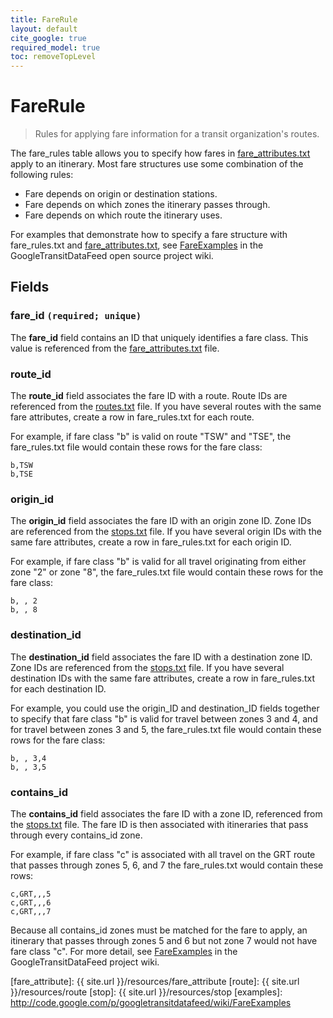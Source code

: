 ```yaml
---
title: FareRule
layout: default
cite_google: true
required_model: true
toc: removeTopLevel
---
```


# FareRule

> Rules for applying fare information for a transit organization's routes.

The fare_rules table allows you to specify how fares in
[fare_attributes.txt](fare_attribute) apply to an itinerary. Most fare
structures use some combination of the following rules:

 - Fare depends on origin or destination stations.
 - Fare depends on which zones the itinerary passes through.
 - Fare depends on which route the itinerary uses.

For examples that demonstrate how to specify a fare structure with
fare_rules.txt and [fare_attributes.txt](fare_attribute), see
[FareExamples](examples) in the GoogleTransitDataFeed open source project wiki.

## Fields

### fare_id `(required; unique)`

The **fare_id** field contains an ID that uniquely identifies a fare class. This
value is referenced from the [fare_attributes.txt](fare_attribute) file.

### route_id

The **route_id** field associates the fare ID with a route. Route IDs are
referenced from the [routes.txt](route) file. If you have several routes with
the same fare attributes, create a row in fare_rules.txt for each route.

For example, if fare class "b" is valid on route "TSW" and "TSE", the
fare_rules.txt file would contain these rows for the fare class:

```
b,TSW
b,TSE
```

### origin_id

The **origin_id** field associates the fare ID with an origin zone ID.
Zone IDs are referenced from the [stops.txt](stop) file. If you have
several origin IDs with the same fare attributes, create a row in
fare_rules.txt for each origin ID.

For example, if fare class "b" is valid for all travel originating from
either zone "2" or zone "8", the fare_rules.txt file would contain
these rows for the fare class:

```
b, , 2
b, , 8
```

### destination_id

The **destination_id** field associates the fare ID with a destination zone ID.
Zone IDs are referenced from the [stops.txt](stop) file. If you have several
destination IDs with the same fare attributes, create a row in fare_rules.txt
for each destination ID.

For example, you could use the origin_ID and destination_ID fields together to
specify that fare class "b" is valid for travel between zones 3 and 4, and for
travel between zones 3 and 5, the fare_rules.txt file would contain these rows
for the fare class:

```
b, , 3,4
b, , 3,5
```

### contains_id

The **contains_id** field associates the fare ID with a zone ID, referenced from
the [stops.txt](stop) file. The fare ID is then associated with itineraries that
pass through every contains_id zone.

For example, if fare class "c" is associated with all travel on the GRT route
that passes through zones 5, 6, and 7 the fare_rules.txt would contain these
rows:

```
c,GRT,,,5
c,GRT,,,6
c,GRT,,,7
```

Because all contains_id zones must be matched for the fare to apply, an
itinerary that passes through zones 5 and 6 but not zone 7 would not have fare
class "c". For more detail, see [FareExamples](examples) in the
GoogleTransitDataFeed project wiki.

[fare_attribute]: {{ site.url }}/resources/fare_attribute
[route]:          {{ site.url }}/resources/route
[stop]:           {{ site.url }}/resources/stop
[examples]:       http://code.google.com/p/googletransitdatafeed/wiki/FareExamples
